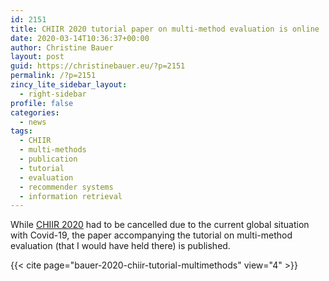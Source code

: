 ```yaml
---
id: 2151
title: CHIIR 2020 tutorial paper on multi-method evaluation is online
date: 2020-03-14T10:36:37+00:00
author: Christine Bauer
layout: post
guid: https://christinebauer.eu/?p=2151
permalink: /?p=2151
zincy_lite_sidebar_layout:
  - right-sidebar
profile: false
categories:
  - news
tags:
  - CHIIR
  - multi-methods
  - publication
  - tutorial
  - evaluation
  - recommender systems
  - information retrieval
---
```

While <a href="http://sigir.org/chiir2020/" rel="noopener noreferrer" target="_blank">CHIIR 2020</a> had to be cancelled due to the current global situation with Covid-19, the paper accompanying the tutorial on multi-method evaluation (that I would have held there) is published.

{{< cite page="bauer-2020-chiir-tutorial-multimethods" view="4" >}}